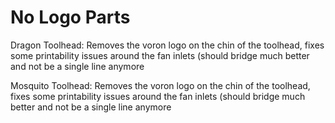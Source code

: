 # No Logo Parts

Dragon Toolhead: Removes the voron logo on the chin of the toolhead, fixes some printability issues around the fan inlets (should bridge much better and not be a single line anymore

Mosquito Toolhead: Removes the voron logo on the chin of the toolhead, fixes some printability issues around the fan inlets (should bridge much better and not be a single line anymore